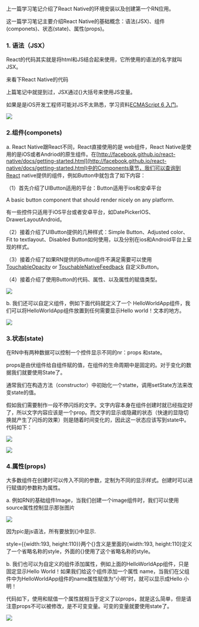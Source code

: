 上一篇学习笔记介绍了React Native的环境安装以及创建第一个RN应用。

这一篇学习笔记主要介绍React Native的基础概念：语法\(JSX\)、组件\(componets\)、状态\(state\)、属性\(props\)。

### 1. 语法（JSX）

React的代码其实就是将html和JS结合起来使用，它所使用的语法的名字就叫JSX。

来看下React Native的代码

上篇笔记中就提到过，JSX通过{}大括号来使用JS变量。

如果是是iOS开发工程师可能对JS不太熟悉，学习资料[ECMAScript 6 入门](https://link.zhihu.com/?target=http%3A//es6.ruanyifeng.com/)。

  


![](https://upload-images.jianshu.io/upload_images/12092998-c7e787862f760b0a.png?imageMogr2/auto-orient/strip%7CimageView2/2/w/1240)

  


### 2.组件\(componets\)

a. React Native跟React不同，React直接使用的是 web组件，React Native是使用的是iOS或者Andriod的原生组件。在[http://facebook.github.io/react-native/docs/getting-started.html](http://facebook.github.io/react-native/docs/getting-started.html)中的Components章节，我们可以查询到React native提供的组件，例如Button中就包含了如下内容：

（1）首先介绍了UIButton适用的平台：Button适用于ios和安卓平台

A basic button component that should render nicely on any platform. 

有一些控件只适用于iOS平台或者安卓平台，如DatePickerIOS、DrawerLayoutAndroid。

（2）接着介绍了UIButton提供的几种样式：Simple Button、Adjusted color、Fit to textlayout、Disabled Button如何使用，以及分别在ios和Android平台上呈现的样式。

（3）接着介绍了如果RN提供的Button组件不满足需要可以使用[TouchableOpacity](http://facebook.github.io/react-native/docs/touchableopacity.html) or [TouchableNativeFeedback](http://facebook.github.io/react-native/docs/touchablenativefeedback.html) 自定义Button。

（4）接着介绍了使用Button的代码、属性、以及属性的赋值类型。

  


![](https://upload-images.jianshu.io/upload_images/12092998-92648c532e96fba6.png?imageMogr2/auto-orient/strip%7CimageView2/2/w/1240)

  


b. 我们还可以自定义组件，例如下面代码就定义了一个 HelloWorldApp组件，我们可以将HelloWorldApp组件放置到任何需要显示Hello world！文本的地方。

  


![](https://upload-images.jianshu.io/upload_images/12092998-631929d3310d98bf.png?imageMogr2/auto-orient/strip%7CimageView2/2/w/1240)

  


### 3.状态\(state\)

在RN中有两种数据可以控制一个控件显示不同的nr：props 和state。

props是由伏组件给自组件赋的值，在组件的生命周期中是固定的。对于变化的数据我们就要使用State了。

通常我们在构造方法（constructor）中初始化一个statte，调用setState方法来改变state的值。

假如我们需要制作一段不停闪烁的文字。文字内容本身在组件创建时就已经指定好了，所以文字内容应该是一个prop。而文字的显示或隐藏的状态（快速的显隐切换就产生了闪烁的效果）则是随着时间变化的，因此这一状态应该写到state中。代码如下：

  


![](https://upload-images.jianshu.io/upload_images/12092998-aca3c86adad4a18d.png?imageMogr2/auto-orient/strip%7CimageView2/2/w/1240)

  


![](https://upload-images.jianshu.io/upload_images/12092998-b4c4c976ffbd7451.png?imageMogr2/auto-orient/strip%7CimageView2/2/w/1240)

  


### 4.属性\(props\)

大多数组件在创建时可以传入不同的参数，定制为不同的显示样式。创建时可以进行赋值的参数称为属性。

a. 例如RN的基础组件Image，当我们创建一个image组件时，我们可以使用source属性控制显示那张图片

  


![](https://upload-images.jianshu.io/upload_images/12092998-8772be642772d5d1.png?imageMogr2/auto-orient/strip%7CimageView2/2/w/1240)

  


因为pic是js语法，所有要放到{}中显示.  

style={{width:193, height:110}}两个{}含义是里面的{width:193, height:110}定义了一个省略名称的style，外面的{}使用了这个省略名称的style。

b. 我们也可以为自定义的组件添加属性，例如上面的HelloWorldApp组件，只是固定显示Hello World！如果我们给这个组件添加一个属性 name，当我们在父组件中为HelloWorldApp组件的name属性赋值为“小明”时，就可以显示成Hello 小明！

代码如下，使用和赋值一个属性就相当于定义了以props，就是这么简单，但是请注意props不可以被修改，是不可变变量。可变的变量就要使用state了。

  


![](https://upload-images.jianshu.io/upload_images/12092998-7265e2735caa4342.png?imageMogr2/auto-orient/strip%7CimageView2/2/w/1240)

  


  


